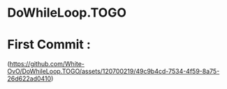 # DoWhileLoop.TOGO
<h1> First Commit : </h1>

(https://github.com/White-OvO/DoWhileLoop.TOGO/assets/120700219/49c9b4cd-7534-4f59-8a75-26d622ad0410)

